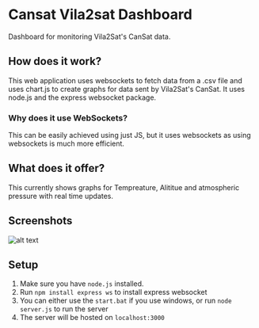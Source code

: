 # Cansat Vila2sat Dashboard
Dashboard for monitoring Vila2Sat's CanSat data.

## How does it work?
This web application uses websockets to fetch data from a .csv file and uses chart.js to create graphs for data sent by Vila2Sat's CanSat. It uses node.js and the express websocket package.

### Why does it use WebSockets?
This can be easily achieved using just JS, but it uses websockets as using websockets is much more efficient.

## What does it offer?
This currently shows graphs for Tempreature, Alititue and atmospheric pressure with real time updates.

## Screenshots
![alt text](https://cdn.discordapp.com/attachments/937704145828331521/1198635256761286746/image.png?ex=65bf9f12&is=65ad2a12&hm=e637b8950631aabcf8c39b27ea24524c9d8532373a7e5f7548a31be6d92269cb&)

## Setup

1. Make sure you have `node.js` installed. 
2. Run `npm install express ws` to install express websocket
3. You can either use the `start.bat` if you use windows, or run `node server.js` to run the server
4. The server will be hosted on `localhost:3000`